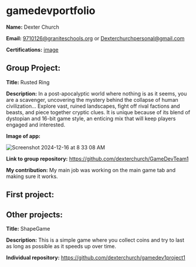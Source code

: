 # gamedevportfolio

**Name:** Dexter Church

**Email:** 9710126@graniteschools.org or Dexterchurchpersonal@gmail.com

**Certifications:**
[image](https://github.com/user-attachments/files/18152735/Dexter.Church_Game.Development.Fundamentals_12162024.pdf)

## **Group Project:**

**Title:** Rusted Ring

**Description:** In a post-apocalyptic world where nothing is as it seems, you are a scavenger, uncovering the mystery behind the collapse of human civilization… Explore vast, ruined landscapes, fight off rival factions and beasts, and piece together cryptic clues. It is unique because of its blend of dystopian and 16-bit game style, an enticing mix that will keep players engaged and interested. 

**Image of app:**

![Screenshot 2024-12-16 at 8 33 08 AM](https://github.com/user-attachments/assets/30bb2263-d267-4aab-8874-2a0277e4ad44)

**Link to group repository:** https://github.com/dexterchurch/GameDevTeam1

**My contribution:** My main job was working on the main game tab and making sure it works.

## **First project:** 


## **Other projects:**

**Title:** ShapeGame

**Description:** This is a simple game where you collect coins and try to last as long as possible as it speeds up over time.

**Individual repository:** https://github.com/dexterchurch/gamedev1project1
